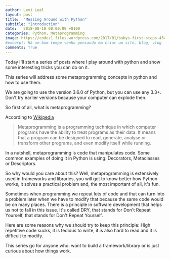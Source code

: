 ```yaml
---
author: Levi Leal
layout: post
title:  "Messing Around with Python"
subtitle: "Introduction"
date:   2018-08-18 00:00:00 +0100
categories: Python, Metaprogramming
image: https://codez1.files.wordpress.com/2017/01/babys-first-steps-454.jpg
#excerpt: Há um bom tempo venho pensando em criar um site, blog, vlog
comments: True
---
```

Today I'll start a series of posts where I play around with python and show some interesting tricks you can do on it.

This series will address some metaprogramming concepts in python and how to use them.

We are going to use the version 3.6.0 of Python, but you can use any 3.3+. Don't try earlier versions because your computer can explode then.

So first of all, what is metaprogramming?

According to [Wikipedia](https://en.wikipedia.org/wiki/Metaprogramming)
>Metaprogramming is a programming technique in which computer programs have the ability to treat programs as their data. It means that a program can be designed to read, generate, analyse or transform other programs, and even modify itself while running.

In a nutshell, metaprogramming is code that manipulates code. Some common examples of doing it in Python is using: Decorators, Metaclasses or Descriptors.

So why would you care about this? Well, metaprogramming is extensively used in frameworks and libraries, you will get to know better how Python works, it solves a practical problem and, the most important of all, it's fun.

Sometimes when programming we repeat lots of code and that can turn into a problem later when we have to modify that because the same code would be on many places. There is a principle in software development that helps us not to fall in this issue. It's called DRY, that stands for Don't Repeat Yourself, that stands for Don't Repeat Yourself.

Here are some reasons why we should try to keep this principle: High repetitive code sucks, it is tedious to write, it is also hard to read and it is difficult to modify.

This series go for anyone who: want to build a framework/library or is just curious about how things work.  